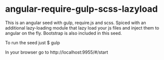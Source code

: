 # angular-require-gulp-scss-lazyload
This is an angular seed with gulp, require.js and scss. Spiced with an additional lazy-loading module that lazy load your js files and inject them to angular on the fly. Bootstrap is also included in this seed. 

To run the seed just
$ gulp

In your browser go to
http://localhost:9955/#/start
